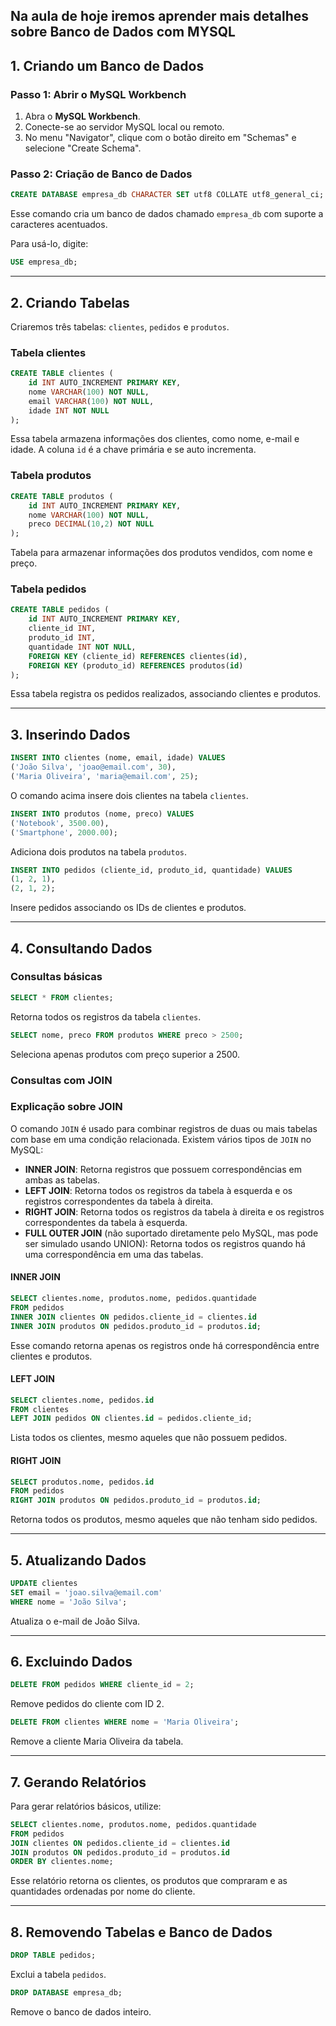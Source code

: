 ## Na aula de hoje iremos aprender mais detalhes sobre Banco de Dados com MYSQL 




## 1. Criando um Banco de Dados

### Passo 1: Abrir o MySQL Workbench
1. Abra o **MySQL Workbench**.
2. Conecte-se ao servidor MySQL local ou remoto.
3. No menu "Navigator", clique com o botão direito em "Schemas" e selecione "Create Schema".

### Passo 2: Criação de Banco de Dados

```sql
CREATE DATABASE empresa_db CHARACTER SET utf8 COLLATE utf8_general_ci;
```

Esse comando cria um banco de dados chamado `empresa_db` com suporte a caracteres acentuados.

Para usá-lo, digite:

```sql
USE empresa_db;
```

---

## 2. Criando Tabelas

Criaremos três tabelas: `clientes`, `pedidos` e `produtos`.

### Tabela clientes

```sql
CREATE TABLE clientes (
    id INT AUTO_INCREMENT PRIMARY KEY,
    nome VARCHAR(100) NOT NULL,
    email VARCHAR(100) NOT NULL,
    idade INT NOT NULL
);
```

Essa tabela armazena informações dos clientes, como nome, e-mail e idade. A coluna `id` é a chave primária e se auto incrementa.

### Tabela produtos

```sql
CREATE TABLE produtos (
    id INT AUTO_INCREMENT PRIMARY KEY,
    nome VARCHAR(100) NOT NULL,
    preco DECIMAL(10,2) NOT NULL
);
```

Tabela para armazenar informações dos produtos vendidos, com nome e preço.

### Tabela pedidos

```sql
CREATE TABLE pedidos (
    id INT AUTO_INCREMENT PRIMARY KEY,
    cliente_id INT,
    produto_id INT,
    quantidade INT NOT NULL,
    FOREIGN KEY (cliente_id) REFERENCES clientes(id),
    FOREIGN KEY (produto_id) REFERENCES produtos(id)
);
```

Essa tabela registra os pedidos realizados, associando clientes e produtos.

---

## 3. Inserindo Dados

```sql
INSERT INTO clientes (nome, email, idade) VALUES
('João Silva', 'joao@email.com', 30),
('Maria Oliveira', 'maria@email.com', 25);
```

O comando acima insere dois clientes na tabela `clientes`.

```sql
INSERT INTO produtos (nome, preco) VALUES
('Notebook', 3500.00),
('Smartphone', 2000.00);
```

Adiciona dois produtos na tabela `produtos`.

```sql
INSERT INTO pedidos (cliente_id, produto_id, quantidade) VALUES
(1, 2, 1),
(2, 1, 2);
```

Insere pedidos associando os IDs de clientes e produtos.

---

## 4. Consultando Dados

### Consultas básicas

```sql
SELECT * FROM clientes;
```

Retorna todos os registros da tabela `clientes`.

```sql
SELECT nome, preco FROM produtos WHERE preco > 2500;
```

Seleciona apenas produtos com preço superior a 2500.

### Consultas com JOIN

### Explicação sobre JOIN

O comando `JOIN` é usado para combinar registros de duas ou mais tabelas com base em uma condição relacionada. Existem vários tipos de `JOIN` no MySQL:

- **INNER JOIN**: Retorna registros que possuem correspondências em ambas as tabelas.
- **LEFT JOIN**: Retorna todos os registros da tabela à esquerda e os registros correspondentes da tabela à direita.
- **RIGHT JOIN**: Retorna todos os registros da tabela à direita e os registros correspondentes da tabela à esquerda.
- **FULL OUTER JOIN** (não suportado diretamente pelo MySQL, mas pode ser simulado usando UNION): Retorna todos os registros quando há uma correspondência em uma das tabelas.

#### INNER JOIN

```sql
SELECT clientes.nome, produtos.nome, pedidos.quantidade
FROM pedidos
INNER JOIN clientes ON pedidos.cliente_id = clientes.id
INNER JOIN produtos ON pedidos.produto_id = produtos.id;
```

Esse comando retorna apenas os registros onde há correspondência entre clientes e produtos.

#### LEFT JOIN

```sql
SELECT clientes.nome, pedidos.id
FROM clientes
LEFT JOIN pedidos ON clientes.id = pedidos.cliente_id;
```

Lista todos os clientes, mesmo aqueles que não possuem pedidos.

#### RIGHT JOIN

```sql
SELECT produtos.nome, pedidos.id
FROM pedidos
RIGHT JOIN produtos ON pedidos.produto_id = produtos.id;
```

Retorna todos os produtos, mesmo aqueles que não tenham sido pedidos.

---

## 5. Atualizando Dados

```sql
UPDATE clientes
SET email = 'joao.silva@email.com'
WHERE nome = 'João Silva';
```

Atualiza o e-mail de João Silva.

---

## 6. Excluindo Dados

```sql
DELETE FROM pedidos WHERE cliente_id = 2;
```

Remove pedidos do cliente com ID 2.

```sql
DELETE FROM clientes WHERE nome = 'Maria Oliveira';
```

Remove a cliente Maria Oliveira da tabela.

---

## 7. Gerando Relatórios

Para gerar relatórios básicos, utilize:

```sql
SELECT clientes.nome, produtos.nome, pedidos.quantidade
FROM pedidos
JOIN clientes ON pedidos.cliente_id = clientes.id
JOIN produtos ON pedidos.produto_id = produtos.id
ORDER BY clientes.nome;
```

Esse relatório retorna os clientes, os produtos que compraram e as quantidades ordenadas por nome do cliente.

---



## 8. Removendo Tabelas e Banco de Dados

```sql
DROP TABLE pedidos;
```

Exclui a tabela `pedidos`.

```sql
DROP DATABASE empresa_db;
```

Remove o banco de dados inteiro.





